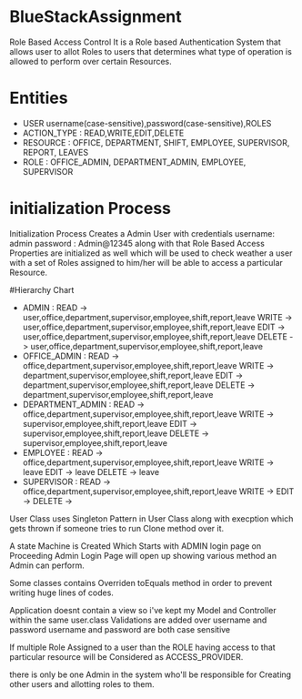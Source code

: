 # BlueStackAssignment
Role Based Access Control
It is a Role based Authentication System that allows user to allot Roles to users that determines what type of operation is allowed to perform over certain Resources.

# Entities 
* USER username(case-sensitive),password(case-sensitive),ROLES
* ACTION_TYPE : READ,WRITE,EDIT,DELETE
* RESOURCE : OFFICE, DEPARTMENT, SHIFT, EMPLOYEE, SUPERVISOR, REPORT, LEAVES
* ROLE : OFFICE_ADMIN, DEPARTMENT_ADMIN, EMPLOYEE, SUPERVISOR

# initialization Process
Initialization Process Creates a Admin User with credentials
username: admin
password : Admin@12345
along with that Role Based Access Properties are initialized as well which will be used to check weather a user with a set of Roles assigned to him/her will be able to access a particular Resource.

#Hierarchy Chart
* ADMIN :
    READ -> user,office,department,supervisor,employee,shift,report,leave
    WRITE -> user,office,department,supervisor,employee,shift,report,leave
    EDIT -> user,office,department,supervisor,employee,shift,report,leave
    DELETE -> user,office,department,supervisor,employee,shift,report,leave
* OFFICE_ADMIN :
    READ -> office,department,supervisor,employee,shift,report,leave
    WRITE -> department,supervisor,employee,shift,report,leave
    EDIT -> department,supervisor,employee,shift,report,leave
    DELETE -> department,supervisor,employee,shift,report,leave
* DEPARTMENT_ADMIN :
    READ -> office,department,supervisor,employee,shift,report,leave
    WRITE -> supervisor,employee,shift,report,leave
    EDIT -> supervisor,employee,shift,report,leave
    DELETE -> supervisor,employee,shift,report,leave
* EMPLOYEE :
    READ -> office,department,supervisor,employee,shift,report,leave
    WRITE -> leave
    EDIT -> leave
    DELETE -> leave
* SUPERVISOR :
    READ -> office,department,supervisor,employee,shift,report,leave
    WRITE -> 
    EDIT -> 
    DELETE -> 

User Class uses Singleton Pattern in User Class along with execption which gets thrown if someone tries to run Clone method over it.

A state Machine is Created Which Starts with ADMIN login page
on Proceeding Admin Login Page will open up showing various method an Admin can perform.

Some classes contains Overriden toEquals method in order to prevent writing huge lines of codes.

Application doesnt contain a view so i've kept my Model and Controller within the same user.class
Validations are added over username and password
username and password are both case sensitive

If multiple Role Assigned to a user than the ROLE having access to that particular resource will be Considered as ACCESS_PROVIDER.

there is only be one Admin in the system who'll be responsible for Creating other users and allotting roles to them.






